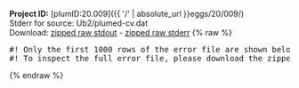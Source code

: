 **Project ID:** [plumID:20.009]({{ '/' | absolute_url }}eggs/20/009/)  
Stderr for source:  Ub2/plumed-cv.dat   
Download: [zipped raw stdout](plumed-cv.dat.plumed_master.stdout.txt.zip) - [zipped raw stderr](plumed-cv.dat.plumed_master.stderr.txt.zip) 
{% raw %}
<pre>
#! Only the first 1000 rows of the error file are shown below
#! To inspect the full error file, please download the zipped raw stderr file above
</pre>
{% endraw %}
